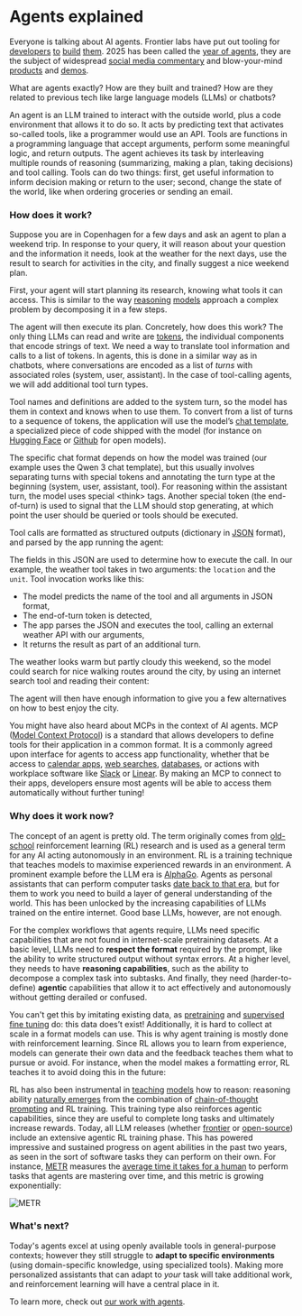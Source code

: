 # Agents explained

Everyone is talking about AI agents. Frontier labs have put out tooling for [developers](https://openai.com/index/new-tools-for-building-agents/) [to](https://openai.com/index/introducing-agentkit/) [build](https://www.anthropic.com/engineering/equipping-agents-for-the-real-world-with-agent-skills) [them](https://www.anthropic.com/engineering/building-agents-with-the-claude-agent-sdk). 2025 has been called the [year of agents](https://x.com/gdb/status/1923541152508281329), they are the subject of widespread [social media commentary]( https://x.com/karpathy/status/1979644538185752935) and blow-your-mind [products](http://youtube.com/watch?v=6eBSHbLKuN0) and [demos](https://www.youtube.com/live/8UWKxJbjriY?si=XpSQ1-oMWalBUC4f&t=835).

What are agents exactly? How are they built and trained? How are they related to previous tech like large language models (LLMs) or chatbots?

<script src="../../components/agent-viz.js"></script>
<agent-workflow></agent-workflow>

An agent is an LLM trained to interact with the outside world, plus a code environment that allows it to do so. It acts by predicting text that activates so-called <span class="agent-tool">tools</span>, like a programmer would use an API. <span class="agent-tool">Tools</span> are functions in a programming language that accept arguments, perform some meaningful logic, and return outputs. The agent achieves its task by interleaving multiple rounds of <span class="agent-thinking">reasoning</span> (summarizing, making a plan, taking decisions) and <span class="agent-tool">tool calling</span>. <span class="agent-tool">Tools</span> can do two things: first, get useful information to inform decision making or return to the user; second, change the state of the world, like when ordering groceries or sending an email.

### How does it work?

Suppose you are in Copenhagen for a few days and ask an agent to plan a weekend trip. In response to <span class="agent-user">your query</span>, it will <span class="agent-thinking">reason</span> about your question and the information it needs, <span class="agent-tool">look at the weather</span> for the next days, use the result to <span class="agent-tool">search</span> for activities in the city, and finally <span class="agent-response">suggest a nice weekend plan</span>.

First, your agent will start planning its research, knowing what tools it can access. This is similar to the way [reasoning](https://openai.com/o1/) [models](https://huggingface.co/deepseek-ai/DeepSeek-R1) approach a complex problem by decomposing it in a few steps.

<agent-workflow interactive="false" step="1" expanded="false"></agent-workflow>
<!-- 
<span class="agent-user">user</span>
<span class="agent-thinking">thinking</span>
<span class="agent-tool">tool</span>
<span class="agent-response">response</span>
<span class="agent-syntax">syntax</span> -->

The agent will then execute its plan. Concretely, how does this work? The only thing LLMs can read and write are [tokens](https://help.openai.com/en/articles/4936856-what-are-tokens-and-how-to-count-them), the individual components that encode strings of text. We need a way to translate tool information and calls to a list of tokens. In agents, this is done in a similar way as in chatbots, where conversations are encoded as a list of *turns* with associated roles (<span class="agent-syntax">system</span>, <span class="agent-user">user</span>, <span class="agent-response">assistant</span>). In the case of tool-calling agents, we will add additional <span class="agent-tool">tool</span> turn types.

Tool names and definitions are added to the <span class="agent-syntax">system turn</span>, so the model has them in context and knows when to use them. To convert from a list of turns to a sequence of tokens, the application will use the model’s [chat template](https://huggingface.co/docs/transformers/main/en/chat_templating), a specialized piece of code shipped with the model (for instance on [Hugging Face](https://huggingface.co/Qwen/Qwen3-4B/tree/main) or [Github](https://github.com/openai/harmony) for open models).

<agent-workflow interactive="false" step="1" expanded="true"></agent-workflow>

The specific chat format depends on how the model was trained (our example uses the Qwen 3 chat template), but this usually involves separating turns with special tokens and annotating the turn type at the beginning (<span class="agent-syntax">system</span>, <span class="agent-user">user</span>, <span class="agent-response">assistant</span>, <span class="agent-tool">tool</span>).  For <span class="agent-thinking">reasoning</span> within the <span class="agent-response">assistant</span> turn, the model uses special <span class="agent-thinking">\<think\></span> tags. Another special token (the <span class="agent-syntax">end-of-turn</span>) is used to signal that the LLM should stop generating, at which point the <span class="agent-user">user</span> should be queried or <span class="agent-tool">tools</span> should be executed.

<span class="agent-tool">Tool calls</span> are formatted as structured outputs (dictionary in [JSON](https://en.wikipedia.org/wiki/JSON) format), and parsed by the app running the agent:

<agent-workflow interactive="false" step="2" expanded="false"></agent-workflow>

The fields in this JSON are used to determine how to execute the call. In our example, the <span class="agent-tool">weather tool</span> takes in two arguments: the `location` and the `unit`. Tool invocation works like this:

- The model predicts the name of the tool and all arguments in JSON format,
- The end-of-turn token is detected,
- The app parses the JSON and executes the tool, calling an external weather API with our arguments,
- It returns the result as part of an additional turn.

<agent-workflow interactive="false" step="2" expanded="true"></agent-workflow>

The weather looks warm but partly cloudy this weekend, so the model could <span class="agent-tool">search</span> for nice walking routes around the city, by using an <span class="agent-tool">internet search tool</span> and reading their content:

<agent-workflow interactive="false" step="3" expanded="true"></agent-workflow>

The agent will then have enough information to give you a few alternatives on how to best enjoy the city.

<agent-workflow interactive="false" step="4" expanded="false"></agent-workflow>

You might have also heard about MCPs in the context of AI agents. MCP ([Model Context Protocol](https://modelcontextprotocol.io/docs/getting-started/intro)) is a standard that allows developers to define tools for their application in a common format. It is a commonly agreed upon interface for agents to access app functionality, whether that be access to [calendar apps](https://mcpservers.org/servers/Shameerpc5029/google-calendar-mcp), [web searches](https://github.com/pskill9/web-search), [databases](https://github.com/crystaldba/postgres-mcp), or actions with workplace software like [Slack](https://mcp.so/server/slack) or [Linear](https://linear.app/docs/mcp). By making an MCP to connect to their apps, developers ensure most agents will be able to access them automatically without further tuning!

### Why does it work now?

The concept of an agent is pretty old. The term originally comes from [old-school](https://mitpress.mit.edu/9780262039246/reinforcement-learning/) reinforcement learning (RL) research and is used as a general term for any AI acting autonomously in an environment. RL is a training technique that teaches models to maximise experienced rewards in an environment. A prominent example before the LLM era is [AlphaGo](https://deepmind.google/research/projects/alphago/). Agents as personal assistants that can perform computer tasks [date back to that era](https://openai.com/index/universe/), but for them to work you need to build a layer of general understanding of the world. This has been unlocked by the increasing capabilities of LLMs trained on the entire internet. Good base LLMs, however, are not enough.

For the complex workflows that agents require, LLMs need specific capabilities that are not found in internet-scale pretraining datasets. At a basic level, LLMs need to **respect the format** required by the prompt, like the ability to write structured output without syntax errors. At a higher level, they needs to have **reasoning capabilities**, such as the ability to decompose a complex task into subtasks. And finally, they need (harder-to-define) **agentic** capabilities that allow it to act effectively and autonomously without getting derailed or confused.

<!-- Would be nice to show an agent getting confused here -->

You can't get this by imitating existing data, as [pretraining](https://openai.com/index/language-unsupervised/) and [supervised fine tuning](https://platform.openai.com/docs/guides/supervised-fine-tuning) do: this data does’t exist! Additionally, it is hard to collect at scale in a format models can use. This is why agent training is mostly done with reinforcement learning. Since RL allows you to learn from experience, models can generate their own data and the feedback teaches them what to pursue or avoid. For instance, when the model makes a formatting error, RL teaches it to avoid doing this in the future:

<!-- TODO get the  -->
<agent-workflow interactive="false" step="3" expanded="true"></agent-workflow>

RL has also been instrumental in [teaching](https://openai.com/o1/) [models](https://arxiv.org/abs/2501.12948) how to reason: reasoning ability [naturally emerges](https://www.philschmid.de/mini-deepseek-r1) from the combination of [chain-of-thought prompting](https://www.promptingguide.ai/techniques/cot) and RL training. This training type also reinforces agentic capabilities, since they are useful to complete long tasks and ultimately increase rewards. Today, all LLM releases (whether [frontier](https://openai.com/index/introducing-gpt-5/) or [open-source](https://arxiv.org/pdf/2505.09388)) include an extensive agentic RL training phase. This has powered impressive and sustained progress on agent abilities in the past two years, as seen in the sort of software tasks they can perform on their own. For instance, [METR](https://metr.org/) measures the [average time it takes for a human](https://metr.org/blog/2025-03-19-measuring-ai-ability-to-complete-long-tasks/) to perform tasks that agents are mastering over time, and this metric is growing exponentially:

![METR](../screenshots/metr.png)

### What's next?

Today's agents excel at using openly available tools in general-purpose contexts; however they still struggle to **adapt to specific environments** (using domain-specific knowledge, using specialized tools). Making more personalized assistants that can adapt to *your* task will take additional work, and reinforcement learning will have a central place in it.

To learn more, check out [our work with agents](https://www.adaptive-ml.com/).